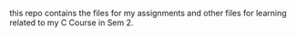 this repo contains the files for my assignments and other files for learning related to my C Course in Sem 2.
